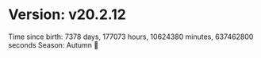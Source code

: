 # Version: v20.2.12
Time since birth: 7378 days, 177073 hours, 10624380 minutes, 637462800 seconds
Season: Autumn 🍁
